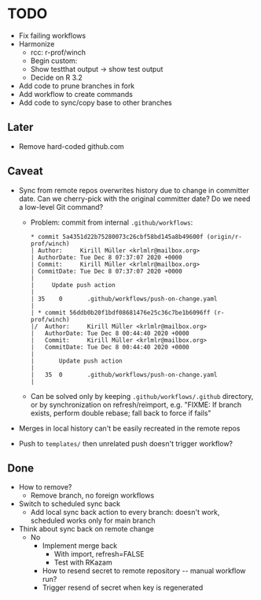 # TODO

- Fix failing workflows
- Harmonize
    - rcc: r-prof/winch
    - Begin custom:
    - Show testthat output -> show test output
    - Decide on R 3.2
- Add code to prune branches in fork
- Add workflow to create commands
- Add code to sync/copy base to other branches

## Later

- Remove hard-coded github.com

## Caveat

- Sync from remote repos overwrites history due to change in committer date. Can we cherry-pick with the original committer date? Do we need a low-level Git command?
    - Problem: commit from internal `.github/workflows`:

        ```text
        * commit 5a4351d22b75280073c26cbf58bd145a8b49600f (origin/r-prof/winch)
        | Author:     Kirill Müller <krlmlr@mailbox.org>
        | AuthorDate: Tue Dec 8 07:37:07 2020 +0000
        | Commit:     Kirill Müller <krlmlr@mailbox.org>
        | CommitDate: Tue Dec 8 07:37:07 2020 +0000
        |
        |     Update push action
        |
        | 35    0       .github/workflows/push-on-change.yaml
        |
        | * commit 56ddb0b20f1bdf08681476e25c36c7be1b6096ff (r-prof/winch)
        |/  Author:     Kirill Müller <krlmlr@mailbox.org>
        |   AuthorDate: Tue Dec 8 00:44:40 2020 +0000
        |   Commit:     Kirill Müller <krlmlr@mailbox.org>
        |   CommitDate: Tue Dec 8 00:44:40 2020 +0000
        |
        |       Update push action
        |
        |   35  0       .github/workflows/push-on-change.yaml
        |
        ```

    - Can be solved only by keeping `.github/workflows/.github` directory, or by synchronization on refresh/reimport, e.g. "FIXME: If branch exists, perform double rebase; fall back to force if fails"

- Merges in local history can't be easily recreated in the remote repos

- Push to `templates/` then unrelated push doesn't trigger workflow?

## Done

- How to remove?
    - Remove branch, no foreign workflows
- Switch to scheduled sync back
    - Add local sync back action to every branch: doesn't work, scheduled works only for main branch
- Think about sync back on remote change
    - No
        - Implement merge back
            - With import, refresh=FALSE
            - Test with RKazam
        - How to resend secret to remote repository -- manual workflow run?
        - Trigger resend of secret when key is regenerated
